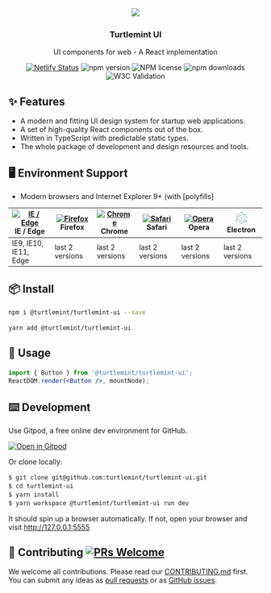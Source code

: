 <div align="center">
  <a href="http://turtlemint-ui.netlify.com">
    <img width="200" src="https://d5ng0zjhhq362.cloudfront.net/images/turtlemint-logo-7df8cb52bc.svg">
  </a>
</div>

<div><h3 align="center">Turtlemint UI</h3></div>

<div align="center">

UI components for web - A React implementation

[![Netlify Status](https://api.netlify.com/api/v1/badges/f808dfbe-b589-4cca-8149-3a169f9f44bb/deploy-status)](https://app.netlify.com/sites/turtlemint-ui/deploys)
![npm version](https://img.shields.io/npm/v/@turtlemint/turtlemint-ui)
![NPM license](https://img.shields.io/npm/l/@turtlemint/turtlemint-ui)
![npm downloads](https://img.shields.io/npm/dw/@turtlemint/turtlemint-ui)
![W3C Validation](https://img.shields.io/w3c-validation/html?targetUrl=https%3A%2F%2Fturtlemint-ui.netlify.com)
</div>

## ✨ Features

- A modern and fitting UI design system for startup web applications.
- A set of high-quality React components out of the box.
- Written in TypeScript with predictable static types. 
- The whole package of development and design resources and tools.

## 🖥 Environment Support

- Modern browsers and Internet Explorer 9+ (with [polyfills]


| [<img src="https://raw.githubusercontent.com/alrra/browser-logos/master/src/edge/edge_48x48.png" alt="IE / Edge" width="24px" height="24px" />](http://godban.github.io/browsers-support-badges/)</br>IE / Edge | [<img src="https://raw.githubusercontent.com/alrra/browser-logos/master/src/firefox/firefox_48x48.png" alt="Firefox" width="24px" height="24px" />](http://godban.github.io/browsers-support-badges/)</br>Firefox | [<img src="https://raw.githubusercontent.com/alrra/browser-logos/master/src/chrome/chrome_48x48.png" alt="Chrome" width="24px" height="24px" />](http://godban.github.io/browsers-support-badges/)</br>Chrome | [<img src="https://raw.githubusercontent.com/alrra/browser-logos/master/src/safari/safari_48x48.png" alt="Safari" width="24px" height="24px" />](http://godban.github.io/browsers-support-badges/)</br>Safari | [<img src="https://raw.githubusercontent.com/alrra/browser-logos/master/src/opera/opera_48x48.png" alt="Opera" width="24px" height="24px" />](http://godban.github.io/browsers-support-badges/)</br>Opera | [<img src="https://raw.githubusercontent.com/alrra/browser-logos/master/src/electron/electron_48x48.png" alt="Electron" width="24px" height="24px" />](http://godban.github.io/browsers-support-badges/)</br>Electron |
| --- | --- | --- | --- | --- | --- |
| IE9, IE10, IE11, Edge | last 2 versions | last 2 versions | last 2 versions | last 2 versions | last 2 versions |

## 📦 Install

```bash
npm i @turtlemint/turtlemint-ui --save
```

```bash
yarn add @turtlemint/turtlemint-ui
```

## 🔨 Usage

```jsx
import { Button } from '@turtlemint/turtlemint-ui';
ReactDOM.render(<Button />, mountNode);
```

## ⌨️ Development

Use Gitpod, a free online dev environment for GitHub.

[![Open in Gitpod](https://gitpod.io/button/open-in-gitpod.svg)](https://gitpod.io/#https://github.com/turtlemint/turtlemint-ui/)

Or clone locally:

```bash
$ git clone git@github.com:turtlemint/turtlemint-ui.git
$ cd turtlemint-ui
$ yarn install
$ yarn workspace @turtlemint/turtlemint-ui run dev
```

It should spin up a browser automatically. If not, open your browser and visit http://127.0.0.1:5555

## 🤝 Contributing [![PRs Welcome](https://img.shields.io/badge/PRs-welcome-brightgreen.svg?style=flat-square)](http://makeapullrequest.com)

We welcome all contributions. Please read our [CONTRIBUTING.md](https://github.com/turtlemint/turtlemint-ui/blob/master/CONTRIBUTING.md) first. You can submit any ideas as [pull requests](https://github.com/turtlemint/turtlemint-ui/pulls) or as [GitHub issues](https://github.com/turtlemint/turtlemint-ui/issues).


